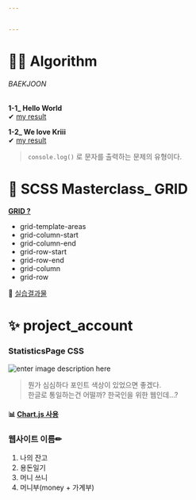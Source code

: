 ```yaml
---


---
```


<h1 id="👩‍💻-algorithm">👩‍💻 Algorithm</h1>
<h6 id="baekjoon">BAEKJOON</h6>
<p><strong>1-1_ Hello World</strong><br>
✔  <a href="https://github.com/gay0ung/Algorithm/blob/master/BAEKJOON/01_%20%EC%9E%85%EC%B6%9C%EB%A0%A5%EA%B3%BC%20%EC%82%AC%EC%B9%99%EC%97%B0%EC%82%B0/01_hello%20world.html">my result</a></p>
<p><strong>1-2_ We love Kriii</strong><br>
✔  <a href="https://github.com/gay0ung/Algorithm/blob/master/BAEKJOON/01_%20%EC%9E%85%EC%B6%9C%EB%A0%A5%EA%B3%BC%20%EC%82%AC%EC%B9%99%EC%97%B0%EC%82%B0/02_We%20love%20Kriii.html">my result</a></p>
<blockquote>
<p><code>console.log()</code> 로 문자를 출력하는 문제의 유형이다.</p>
</blockquote>
<h1 id="👑-scss-masterclass_-grid">👑 SCSS Masterclass_ GRID</h1>
<p><a href="https://github.com/gay0ung/TIL_note/blob/master/FLEX&amp;GRID/Theory/GIRD.md"><strong>GRID ?</strong></a></p>
<ul>
<li>grid-template-areas</li>
<li>grid-column-start</li>
<li>grid-column-end</li>
<li>grid-row-start</li>
<li>grid-row-end</li>
<li>grid-column</li>
<li>grid-row</li>
</ul>
<p>👏 <a href="https://github.com/gay0ung/TIL_note/tree/master/FLEX&amp;GRID/GRID">실습결과물</a></p>
<h1 id="✨-project_account">✨ project_account</h1>
<h3 id="statisticspage-css">StatisticsPage CSS</h3>
<p><img src="https://ifh.cc/g/Tc8C42.jpg" alt="enter image description here"></p>
<blockquote>
<p>뭔가 심심하다  포인트 색상이 있었으면 좋겠다.<br>
한글로 통일하는건 어떨까? 한국인을 위한 웹인데…?</p>
</blockquote>
<h4 id="📊-chart.js-사용">📊 <a href="https://github.com/gay0ung/TIL/blob/master/Chart.js.md">Chart.js 사용</a></h4>
<h3 id="웹사이트-이름✏">웹사이트 이름✏</h3>
<ol>
<li>나의 잔고</li>
<li>용돈일기</li>
<li>머니 쓰니</li>
<li>머니부(money + 가계부)</li>
</ol>

